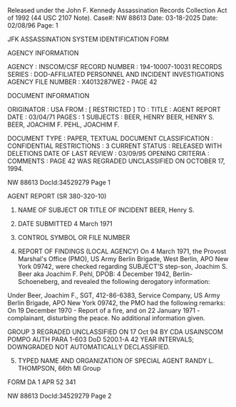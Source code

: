 Released under the John F. Kennedy
Assassination Records Collection Act of
1992 (44 USC 2107 Note). Case#: NW 88613 Date: 03-18-2025
Date: 02/08/96
Page: 1

JFK ASSASSINATION SYSTEM
IDENTIFICATION FORM

AGENCY INFORMATION

AGENCY : INSCOM/CSF
RECORD NUMBER : 194-10007-10031
RECORDS SERIES : DOD-AFFILIATED PERSONNEL AND INCIDENT INVESTIGATIONS
AGENCY FILE NUMBER : X4013287WE2 - PAGE 42

DOCUMENT INFORMATION

ORIGINATOR : USA
FROM : [ RESTRICTED ]
TO :
TITLE : AGENT REPORT
DATE : 03/04/71
PAGES : 1
SUBJECTS : BEER, HENRY
BEER, HENRY S.
BEER, JOACHIM F.
PEHL, JOACHIM F.

DOCUMENT TYPE : PAPER, TEXTUAL DOCUMENT
CLASSIFICATION : CONFIDENTIAL
RESTRICTIONS : 3
CURRENT STATUS : RELEASED WITH DELETIONS
DATE OF LAST REVIEW : 03/09/95
OPENING CRITERIA :
COMMENTS : PAGE 42 WAS REGRADED UNCLASSIFIED ON OCTOBER 17, 1994.

NW 88613 DocId:34529279 Page 1

AGENT REPORT
(SR 380-320-10)

1. NAME OF SUBJECT OR TITLE OF INCIDENT
BEER, Henry S.
2. DATE SUBMITTED
4 March 1971

3. CONTROL SYMBOL OR FILE NUMBER

4. REPORT OF FINDINGS
(LOCAL AGENCY) On 4 March 1971, the Provost Marshal's Office (PMO),
US Army Berlin Brigade, West Berlin, APO New York 09742, were checked
regarding SUBJECT'S step-son, Joachim S. Beer aka Joachim F. Pehl, DPOB:
4 December 1942, Berlin-Schoeneberg, and revealed the following derogatory
information:

Under Beer, Joachim F., SGT, 412-86-6383, Service Company, US Army
Berlin Brigade, APO New York 09742, the PMO had the following remarks: On
19 December 1970 - Report of a fire, and on 22 January 1971 - complainant,
disturbing the peace. No additional information given.

GROUP 3
REGRADED UNCLASSIFIED
ON 17 Oct 94
BY CDA USAINSCOM POMPO
AUTH PARA 1-603 DoD 5200.1-A
42
YEAR INTERVALS;
DOWNGRADED
NOT AUTOMATICALLY DECLASSIFIED.

5. TYPED NAME AND ORGANIZATION OF SPECIAL AGENT
RANDY L. THOMPSON, 66th MI Group

FORM
DA 1 APR 52
341

NW 88613 DocId:34529279 Page 2
